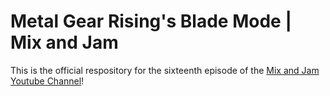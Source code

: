 # Metal Gear Rising's Blade Mode | Mix and Jam

This is the official respository for the sixteenth episode of the [Mix and Jam Youtube Channel](https://www.youtube.com/c/MixAndJam)!
